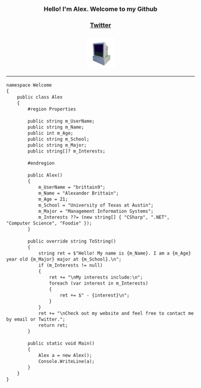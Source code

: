 <!-- Heading -->
<h3 align="center">Hello! I'm Alex. Welcome to my Github</h3>
<h3 align="center"><a href="https://twitter.com/acb935">Twitter</a>
<h3 align="center"><img src = https://github.com/brittain9/brittain9/blob/main/computer.gif width=75px></h3>

---

    namespace Welcome
    {
        public class Alex
        {
            #region Properties

            public string m_UserName;
            public string m_Name;
            public int m_Age;
            public string m_School;
            public string m_Major;
            public string[]? m_Interests;

            #endregion

            public Alex()
            {
                m_UserName = "brittain9";
                m_Name = "Alexander Brittain";
                m_Age = 21;
                m_School = "University of Texas at Austin";
                m_Major = "Management Information Systems";
                m_Interests ??= (new string[] { "CSharp", ".NET", "Computer Science", "Foodie" });
            }

            public override string ToString()
            {
                string ret = $"Hello! My name is {m_Name}. I am a {m_Age} year old {m_Major} major at {m_School}.\n";
                if (m_Interests != null)
                {
                    ret += "\nMy interests include:\n";
                    foreach (var interest in m_Interests)
                    {
                        ret += $" - {interest}\n";
                    }
                }
                ret += "\nCheck out my website and feel free to contact me by email or Twitter.";
                return ret;
            }

            public static void Main()
            {
                Alex a = new Alex();
                Console.WriteLine(a);
            }
        }
    }
